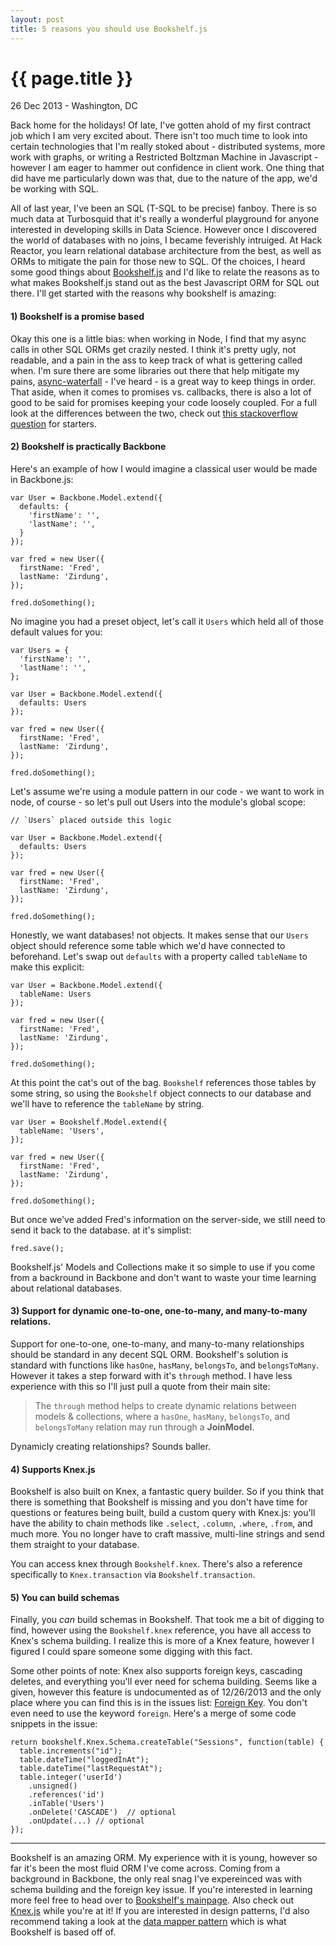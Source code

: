```yaml
---
layout: post
title: 5 reasons you should use Bookshelf.js
---
```


{{ page.title }}
================

<p class="meta">26 Dec 2013 - Washington, DC</p>

Back home for the holidays! Of late, I've gotten ahold of my first contract job which I am very excited about. There isn't too much time to look into certain technologies that I'm really stoked about - distributed systems, more work with graphs, or writing a Restricted Boltzman Machine in Javascript - however I am eager to hammer out confidence in client work. One thing that did have me particularly down was that, due to the nature of the app, we'd be working with SQL.

All of last year, I've been an SQL (T-SQL to be precise) fanboy. There is so much data at Turbosquid that it's really a wonderful playground for anyone interested in developing skills in Data Science. However once I discovered the world of databases with no joins, I became feverishly intruiged. At Hack Reactor, you learn relational database architecture from the best, as well as ORMs to mitigate the pain for those new to SQL. Of the choices, I heard some good things about [Bookshelf.js][bookshelf] and I'd like to relate the reasons as to what makes Bookshelf.js stand out as the best Javascript ORM for SQL out there. I'll get started with the reasons why bookshelf is amazing:

#### 1) Bookshelf is a promise based

Okay this one is a little bias: when working in Node, I find that my async calls in other SQL ORMs get crazily nested. I think it's pretty ugly, not readable, and a pain in the ass to keep track of what is gettering called when. I'm sure there are some libraries out there that help mitigate my pains, [async-waterfall][waterfall] - I've heard - is a great way to keep things in order. That aside, when it comes to promises vs. callbacks, there is also a lot of good to be said for promises keeping your code loosely coupled. For a full look at the differences between the two, check out [this stackoverflow question][promises] for starters.

#### 2) Bookshelf is practically Backbone

Here's an example of how I would imagine a classical user would be made in Backbone.js:

    var User = Backbone.Model.extend({
      defaults: {
        'firstName': '',
        'lastName': '',
      }
    });

    var fred = new User({
      firstName: 'Fred',
      lastName: 'Zirdung',
    });

    fred.doSomething();

No imagine you had a preset object, let's call it `Users` which held all of those default values for you:

    var Users = {
      'firstName': '',
      'lastName': '',
    };

    var User = Backbone.Model.extend({
      defaults: Users
    });

    var fred = new User({
      firstName: 'Fred',
      lastName: 'Zirdung',
    });

    fred.doSomething();

Let's assume we're using a module pattern in our code - we want to work in node, of course - so let's pull out Users into the module's global scope:

    // `Users` placed outside this logic

    var User = Backbone.Model.extend({
      defaults: Users
    });

    var fred = new User({
      firstName: 'Fred',
      lastName: 'Zirdung',
    });

    fred.doSomething();

Honestly, we want databases! not objects. It makes sense that our `Users` object should reference some table which we'd have connected to beforehand. Let's swap out `defaults` with a property called `tableName` to make this explicit:

    var User = Backbone.Model.extend({
      tableName: Users
    });

    var fred = new User({
      firstName: 'Fred',
      lastName: 'Zirdung',
    });

    fred.doSomething();

At this point the cat's out of the bag. `Bookshelf` references those tables by some string, so using the `Bookshelf` object connects to our database and we'll have to reference the `tableName` by string.

    var User = Bookshelf.Model.extend({
      tableName: 'Users',
    });

    var fred = new User({
      firstName: 'Fred',
      lastName: 'Zirdung',
    });

    fred.doSomething();

But once we've added Fred's information on the server-side, we still need to send it back to the database. at it's simplist:

    fred.save();

Bookshelf.js' Models and Collections make it so simple to use if you come from a backround in Backbone and don't want to waste your time learning about relational databases.

#### 3) Support for dynamic one-to-one, one-to-many, and many-to-many relations.

Support for one-to-one, one-to-many, and many-to-many relationships should be standard in any decent SQL ORM. Bookshelf's solution is standard with functions like `hasOne`, `hasMany`, `belongsTo`, and `belongsToMany`. However it takes a step forward with it's `through` method. I have less experience with this so I'll just pull a quote from their main site:

> The `through` method helps to create dynamic relations between models & collections, where a `hasOne`, `hasMany`, `belongsTo`, and `belongsToMany` relation may run through a __JoinModel__.

Dynamicly creating relationships? Sounds baller.

#### 4) Supports Knex.js
Bookshelf is also built on Knex, a fantastic query builder. So if you think that there is something that Bookshelf is missing and you don't have time for questions or features being built, build a custom query with Knex.js: you'll have the ability to chain methods like `.select`, `.column`, `.where`, `.from`, and much more. You no longer have to craft massive, multi-line strings and send them straight to your database.

You can access knex through `Bookshelf.knex`. There's also a reference specifically to `Knex.transaction` via `Bookshelf.transaction`.

#### 5) You can build schemas
Finally, you _can_ build schemas in Bookshelf. That took me a bit of digging to find, however using the `Bookshelf.knex` reference, you have all access to Knex's schema building. I realize this is more of a Knex feature, however I figured I could spare someone some digging with this fact.

Some other points of note: Knex also supports foreign keys, cascading deletes, and everything you'll ever need for schema building. Seems like a given, however this feature is undocumented as of 12/26/2013 and the only place where you can find this is in the issues list: [Foreign Key][foreign keys]. You don't even need to use the keyword `foreign`. Here's a merge of some code snippets in the issue:

    return bookshelf.Knex.Schema.createTable("Sessions", function(table) {
      table.increments("id");
      table.dateTime("loggedInAt");
      table.dateTime("lastRequestAt");
      table.integer('userId')
        .unsigned()
        .references('id')
        .inTable('Users')
        .onDelete('CASCADE')  // optional
        .onUpdate(...) // optional
    });

---------------

Bookshelf is an amazing ORM. My experience with it is young, however so far it's been the most fluid ORM I've come across. Coming from a background in Backbone, the only real snag I've expereinced was with schema building and the foreign key issue. If you're interested in learning more feel free to head over to [Bookshelf's mainpage][bookshelf]. Also check out [Knex.js][knex] while you're at it! If you are interested in design patterns, I'd also recommend taking a look at the [data mapper pattern][data mapper pattern] which is what Bookshelf is based off of.

[promises]: http://stackoverflow.com/questions/6801283/what-are-the-differences-between-deferred-promise-and-future-in-javascript
[waterfall]: https://github.com/es128/async-waterfall
[knex]: http://knexjs.org/
[bookshelf]: http://bookshelfjs.org/
[data mapper pattern]: http://en.wikipedia.org/wiki/Data_mapper_pattern
[foreign keys]: https://github.com/tgriesser/knex/issues/24